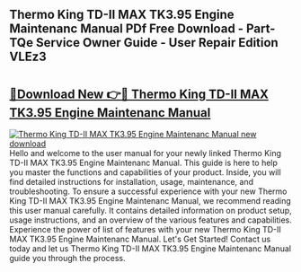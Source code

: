 ## Thermo King TD-II MAX TK3.95 Engine Maintenanc Manual PDf Free Download - Part-TQe Service Owner Guide - User Repair Edition VLEz3

# <h2><a href="http://bc62743.oget.top/?id=Thermo+King+TD-II+MAX+TK3.95+Engine+Maintenanc+Manual">🔗Download New 👉🔴 Thermo King TD-II MAX TK3.95 Engine Maintenanc Manual</a></h2>

[![Thermo King TD-II MAX TK3.95 Engine Maintenanc Manual new download](https://i.imgur.com/5g1atiW.png)](http://bc62743.oget.top/?id=Thermo+King+TD-II+MAX+TK3.95+Engine+Maintenanc+Manual)
Hello and welcome to the user manual for your newly linked Thermo King TD-II MAX TK3.95 Engine Maintenanc Manual. This guide is here to help you master the functions and capabilities of your product. Inside, you will find detailed instructions for installation, usage, maintenance, and troubleshooting. To ensure a successful experience with your new Thermo King TD-II MAX TK3.95 Engine Maintenanc Manual, we recommend reading this user manual carefully. It contains detailed information on product setup, usage instructions, and an overview of the various features and capabilities. Experience the power of list of features with your new Thermo King TD-II MAX TK3.95 Engine Maintenanc Manual. Let's Get Started! Contact us today and let us Thermo King TD-II MAX TK3.95 Engine Maintenanc Manual guide you through the process.
